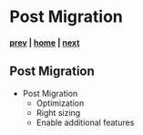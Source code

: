 # Post Migration

#### [prev](./migrationexecution.md) | [home](./readme.md)  | [next](./QnA.md)

## Post Migration
* Post Migration
  * Optimization
  * Right sizing
  * Enable additional features
